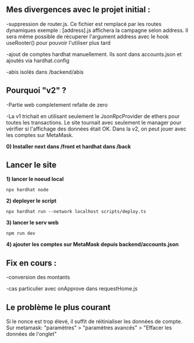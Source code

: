 ## Mes divergences avec le projet initial :

-suppression de router.js. Ce fichier est remplacé par les routes
dynamiques
exemple : [address].js affichera la campagne selon address. Il sera même possible de récuperer
l'argument address avec le hook useRooter() pour pouvoir l'utiliser plus tard

-ajout de comptes hardhat manuellement. Ils sont dans accounts.json et ajoutés via hardhat.config

-abis isolés dans /backend/abis


## Pourquoi "v2" ?

-Partie web completement refaite de zero

-La v1 trichait en utilisant seulement le JsonRpcProvider de ethers pour toutes les transactions. Le site tournait avec seulement le manager pour vérifier si l'affichage des données était OK. Dans la v2, on peut jouer avec les comptes sur MetaMask.


**0) Installer next dans /front et hardhat dans /back**

## Lancer le site

**1) lancer le noeud local**

    npx hardhat node 
    
**2) deployer le script**

    npx hardhat run --network localhost scripts/deploy.ts

**3) lancer le serv web**

    npm run dev
    
**4) ajouter les comptes sur MetaMask depuis backend/accounts.json**
    
 ## Fix en cours :
 
 -conversion des montants
 
 -cas particulier avec onApprove dans requestHome.js
 
## Le problème le plus courant
Si le nonce est trop élevé, il suffit de réitinialiser les données de compte. Sur metamask: "paramètres" > "paramètres avancés" > "Effacer les données de l'onglet"
